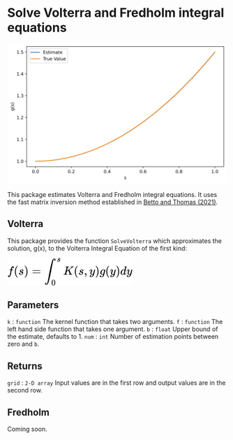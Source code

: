 # Solve Volterra and Fredholm integral equations

![plot generated by package](assets/volterra-example.svg)

This package estimates Volterra and Fredholm integral equations. It uses the fast matrix inversion method established in [Betto and Thomas (2021)](https://mattwthomas.com/papers/asymmetric-all-pay-contests-with-spillovers/).

## Volterra

This package provides the function `SolveVolterra` which approximates the solution, g(x), to the Volterra Integral Equation of the first kind:

![f(s) = \int_0^s K(s,y) g(y) dy](assets/volterra-equation.svg)

Parameters
----------
`k` : `function`
    The kernel function that takes two arguments.
`f` : `function`
    The left hand side function that takes one argument.
`b` : `float`
    Upper bound of the estimate, defaults to 1.
`num` : `int`
    Number of estimation points between zero and `b`.

Returns
-------
`grid` : `2-D array`
    Input values are in the first row and output values are in the second row.

## Fredholm

Coming soon.
